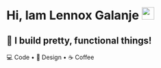 # Hi, lam Lennox Galanje  <img src="https://github.com/sciencepal/sciencepal/blob/master/assets/Hi.gif" width="29px">  
##  🚀 I build pretty, functional things!
 💻 Code • 🎨 Design • ☕ Coffee
